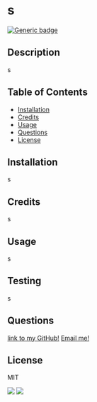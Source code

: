 # s
  [![Generic badge](https://img.shields.io/badge/Licencse-MIT-<COLOR>.svg)](https://shields.io/)


  ## Description
  s


  ## Table of Contents
  - [Installation](#Installation)
  - [Credits](#Credits)
  - [Usage](#Usage)
  - [Questions](#Questions)
  - [License](#License)


  ## Installation
  s


  ## Credits
  s


  ## Usage
  s


  ## Testing
  s


  ## Questions
  [link to my GitHub!](https://github.com/s)
  [Email me!](mailto:s)
  


  ## License
  MIT


  <img src="https://img.shields.io/badge/node.js%20-%2343853D.svg?&style=for-the-badge&logo=node.js&logoColor=white"/>
  <img src="https://img.shields.io/badge/javascript%20-%23323330.svg?&style=for-the-badge&logo=javascript&logoColor=%23F7DF1E"/>

